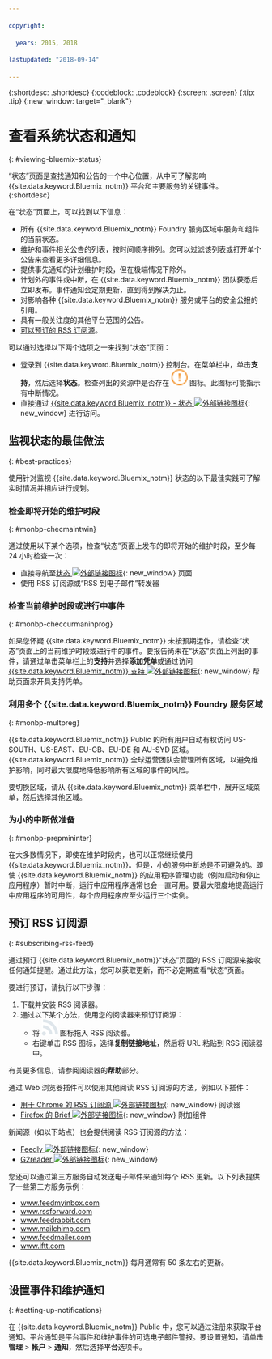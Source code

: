 ```yaml
---

copyright:

  years: 2015, 2018

lastupdated: "2018-09-14"

---
```


{:shortdesc: .shortdesc}
{:codeblock: .codeblock}
{:screen: .screen}
{:tip: .tip}
{:new_window: target="_blank"}

# 查看系统状态和通知
{: #viewing-bluemix-status}

“状态”页面是查找通知和公告的一个中心位置，从中可了解影响 {{site.data.keyword.Bluemix_notm}} 平台和主要服务的关键事件。
{:shortdesc}

在“状态”页面上，可以找到以下信息：

  * 所有 {{site.data.keyword.Bluemix_notm}} Foundry 服务区域中服务和组件的当前状态。
  * 维护和事件相关公告的列表，按时间顺序排列。您可以过滤该列表或打开单个公告来查看更多详细信息。
  * 提供事先通知的计划维护时段，但在极端情况下除外。
  * 计划外的事件或中断，在 {{site.data.keyword.Bluemix_notm}} 团队获悉后立即发布。事件通知会定期更新，直到得到解决为止。
  * 对影响各种 {{site.data.keyword.Bluemix_notm}} 服务或平台的安全公报的引用。
  * 具有一般关注度的其他平台范围的公告。
  * [可以预订的 RSS 订阅源](#subscribing-rss-feed)。

可以通过选择以下两个选项之一来找到“状态”页面：

  * 登录到 {{site.data.keyword.Bluemix_notm}} 控制台。在菜单栏中，单击**支持**，然后选择**状态**。检查列出的资源中是否存在 ![某些问题](images/some_issues.svg) 图标。此图标可能指示有中断情况。
  * 直接通过 [{{site.data.keyword.Bluemix_notm}} - 状态 ![外部链接图标](../icons/launch-glyph.svg "外部链接图标")](https://console.bluemix.net/status){: new_window} 进行访问。


## 监视状态的最佳做法
{: #best-practices}

使用针对监视 {{site.data.keyword.Bluemix_notm}} 状态的以下最佳实践可了解实时情况并相应进行规划。

### 检查即将开始的维护时段
{: #monbp-checmaintwin}

通过使用以下某个选项，检查“状态”页面上发布的即将开始的维护时段，至少每 24 小时检查一次：
* 直接导航至[状态 ![外部链接图标](../icons/launch-glyph.svg "外部链接图标")](https://console.bluemix.net/status){: new_window} 页面
* 使用 RSS 订阅源或“RSS 到电子邮件”转发器

### 检查当前维护时段或进行中事件
{: #monbp-checcurmaninprog}

如果您怀疑 {{site.data.keyword.Bluemix_notm}} 未按预期运作，请检查“状态”页面上的当前维护时段或进行中的事件。要报告尚未在“状态”页面上列出的事件，请通过单击菜单栏上的**支持**并选择**添加凭单**或通过访问 [{{site.data.keyword.Bluemix_notm}} 支持 ![外部链接图标](../icons/launch-glyph.svg "外部链接图标")](http://www.ibm.biz/bluemixsupport){: new_window} 帮助页面来开具支持凭单。

### 利用多个 {{site.data.keyword.Bluemix_notm}} Foundry 服务区域
{: #monbp-multpreg}

{{site.data.keyword.Bluemix_notm}} Public 的所有用户自动有权访问 US-SOUTH、US-EAST、EU-GB、EU-DE 和 AU-SYD 区域。{{site.data.keyword.Bluemix_notm}} 全球运营团队会管理所有区域，以避免维护影响，同时最大限度地降低影响所有区域的事件的风险。

要切换区域，请从 {{site.data.keyword.Bluemix_notm}} 菜单栏中，展开区域菜单，然后选择其他区域。

### 为小的中断做准备
{: #monbp-prepmininter}

在大多数情况下，即使在维护时段内，也可以正常继续使用 {{site.data.keyword.Bluemix_notm}}。但是，小的服务中断总是不可避免的。即使 {{site.data.keyword.Bluemix_notm}} 的应用程序管理功能（例如启动和停止应用程序）暂时中断，运行中应用程序通常也会一直可用。要最大限度地提高运行中应用程序的可用性，每个应用程序应至少运行三个实例。

## 预订 RSS 订阅源
{: #subscribing-rss-feed}

通过预订 {{site.data.keyword.Bluemix_notm}}“状态”页面的 RSS 订阅源来接收任何通知提醒。通过此方法，您可以获取更新，而不必定期查看“状态”页面。

要进行预订，请执行以下步骤：

1. 下载并安装 RSS 阅读器。
2. 通过以下某个方法，使用您的阅读器来预订订阅源：
    * 将 ![RSS](images/rss.svg) 图标拖入 RSS 阅读器。
    * 右键单击 RSS 图标，选择**复制链接地址**，然后将 URL 粘贴到 RSS 阅读器中。

有关更多信息，请参阅阅读器的**帮助**部分。 	   

通过 Web 浏览器插件可以使用其他阅读 RSS 订阅源的方法，例如以下插件：
  * [用于 Chrome 的 RSS 订阅源 ![外部链接图标](../icons/launch-glyph.svg "外部链接图标")](http://feeder.co/){: new_window} 阅读器
  * [Firefox 的 Brief ![外部链接图标](../icons/launch-glyph.svg "外部链接图标")](https://addons.mozilla.org/en-US/firefox/addon/brief/){: new_window} 附加组件

新闻源（如以下站点）也会提供阅读 RSS 订阅源的方法：
  * [Feedly ![外部链接图标](../icons/launch-glyph.svg "外部链接图标")](http://www.feedly.com/){: new_window}
  * [G2reader ![外部链接图标](../icons/launch-glyph.svg "外部链接图标")](http://www.g2reader.com/en/){: new_window}

您还可以通过第三方服务自动发送电子邮件来通知每个 RSS 更新。以下列表提供了一些第三方服务示例：

  * www.feedmyinbox.com
  * www.rssforward.com
  * www.feedrabbit.com
  * www.mailchimp.com
  * www.feedmailer.com
  * www.iftt.com

{{site.data.keyword.Bluemix_notm}} 每月通常有 50 条左右的更新。


## 设置事件和维护通知
{: #setting-up-notifications}

在 {{site.data.keyword.Bluemix_notm}} Public 中，您可以通过注册来获取平台通知。平台通知是平台事件和维护事件的可选电子邮件警报。要设置通知，请单击**管理** > **帐户** > **通知**，然后选择**平台**选项卡。 
